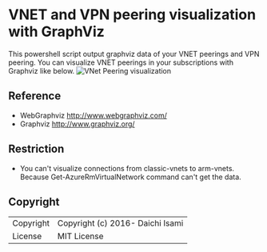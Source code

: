 # VNET and VPN peering visualization with GraphViz
This powershell script output graphviz data of your VNET peerings and VPN peering. You can visualize VNET peerings in your subscriptions with Graphviz like below.
![VNet Peering visualization](https://raw.githubusercontent.com/normalian/Azure-VNET-Peering-Visualization/master/VNetPeerVisualize.png "VNet Peering visualization")

## Reference
- WebGraphviz http://www.webgraphviz.com/
- Graphviz http://www.graphviz.org/

## Restriction
- You can't visualize connections from classic-vnets to arm-vnets. Because Get-AzureRmVirtualNetwork command can't get the data.

## Copyright
<table>
  <tr>
    <td>Copyright</td><td>Copyright (c) 2016- Daichi Isami</td>
  </tr>
  <tr>
    <td>License</td><td>MIT License</td>
  </tr>
</table>
